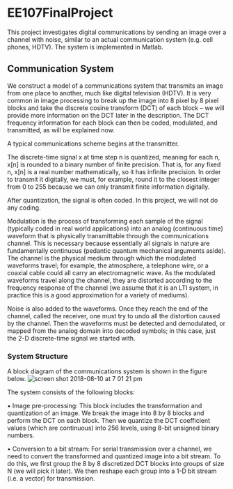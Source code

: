 # EE107FinalProject
This project investigates digital communications by sending an image over a channel with noise, similar to an actual communication system (e.g. cell phones, HDTV). The system is implemented in Matlab.
## Communication System
We construct a model of a communications system that transmits an image from one place to another, much like digital television (HDTV). 
It is very common in image processing to break up the image into 8 pixel by 8 pixel blocks and take the discrete cosine transform
(DCT) of each block – we will provide more information on the DCT later in the description. The DCT frequency information for each block can then be coded, modulated, and transmitted, as will be explained now.

A typical communications scheme begins at the transmitter. 

The discrete-time signal x at time step n is quantized, meaning for each n, x[n] is rounded to a binary number of finite precision. That is, for any fixed n, x[n] is a real number mathematically, so it has infinite precision. In order to transmit it digitally, we must, for example, round it to the closest integer from 0 to 255 because we can only transmit finite information digitally. 

After quantization, the signal is often coded. In this project, we will not do any coding. 

Modulation is the process of transforming each sample of the signal (typically coded in real world applications) into an analog (continuous time) waveform that is physically transmittable through the communications channel. This is necessary because essentially all signals in nature are fundamentally continuous (pedantic quantum mechanical arguments aside). The channel is the physical medium through which the modulated waveforms travel; for example, the atmosphere, a telephone wire, or a coaxial cable could all carry an electromagnetic wave. As the modulated waveforms travel along the channel, they are distorted according to the frequency response of the channel (we assume that it is an LTI system, in practice this is a good approximation for a variety of mediums).

Noise is also added to the waveforms. Once they reach the end of the channel, called the receiver, one must try to undo all the distortion caused by the channel. Then the waveforms must be detected and demodulated, or mapped from the analog domain into decoded symbols;
in this case, just the 2-D discrete-time signal we started with.
### System Structure

A block diagram of the communications system is shown in the figure below. 
![screen shot 2018-08-10 at 7 01 21 pm](https://user-images.githubusercontent.com/26287301/43984643-daec735a-9ccf-11e8-801e-79e1cfe872db.png)

The system consists of the following blocks:

• Image pre-processing: This block includes the transformation and quantization of an image. We break the image into 8 by 8 blocks and perform the DCT on each block. Then we quantize the DCT coefficient values (which are continuous) into 256 levels, using 8-bit unsigned binary numbers.

• Conversion to a bit stream: For serial transmission over a channel, we need to convert the transformed and quantized image into a bit stream. To do this, we first group the 8 by 8 discretized DCT blocks into groups of size N (we will pick it later). We then reshape each group into a 1-D bit stream (i.e. a vector) for transmission.
